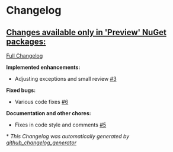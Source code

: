 # Changelog

## [**Changes available only in 'Preview' NuGet packages:**](https://github.com/nanoframework/nanoFramework.DependencyInjection/tree/HEAD)

[Full Changelog](https://github.com/nanoframework/nanoFramework.DependencyInjection/compare/cd621ea3e1b6198ac9c4fdb42ef082d60ae3d4e1...HEAD)

**Implemented enhancements:**

- Adjusting exceptions and small review [\#3](https://github.com/nanoframework/nanoFramework.DependencyInjection/pull/3)

**Fixed bugs:**

- Various code fixes [\#6](https://github.com/nanoframework/nanoFramework.DependencyInjection/pull/6)

**Documentation and other chores:**

- Fixes in code style and comments [\#5](https://github.com/nanoframework/nanoFramework.DependencyInjection/pull/5)



\* *This Changelog was automatically generated by [github_changelog_generator](https://github.com/github-changelog-generator/github-changelog-generator)*

